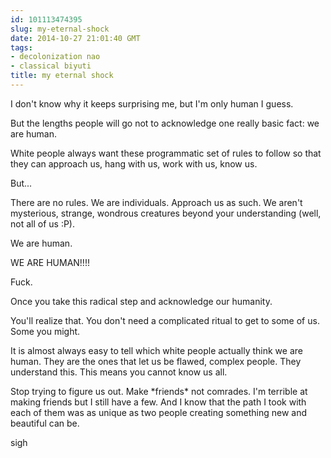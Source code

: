 ```yaml
---
id: 101113474395
slug: my-eternal-shock
date: 2014-10-27 21:01:40 GMT
tags:
- decolonization nao
- classical biyuti
title: my eternal shock
---
```

<p>I don't know why it keeps surprising me, but I'm only human I guess. </p>&#13;
<p>But the lengths people will go not to acknowledge one really basic fact: we are human. </p>&#13;
<p>White people always want these programmatic set of rules to follow so that they can approach us, hang with us, work with us, know us. </p>&#13;
<p>But... </p>&#13;
<p>There are no rules. We are individuals. Approach us as such. We aren't mysterious, strange, wondrous creatures beyond your understanding (well, not all of us :P).</p>&#13;
<p>We are human. </p>&#13;
<p>WE ARE HUMAN!!!!</p>&#13;
<p>Fuck. </p>&#13;
<p>Once you take this radical step and acknowledge our humanity. </p>&#13;
<p>You'll realize that. You don't need a complicated ritual to get to some of us. Some you might. </p>&#13;
<p>It is almost always easy to tell which white people actually think we are human. They are the ones that let us be flawed, complex people. They understand this. This means you cannot know us all. </p>&#13;
<p>Stop trying to figure us out. Make *friends* not comrades. I'm terrible at making friends but I still have a few. And I know that the path I took with each of them was as unique as two people creating something new and beautiful can be. </p>&#13;
<p>sigh</p>